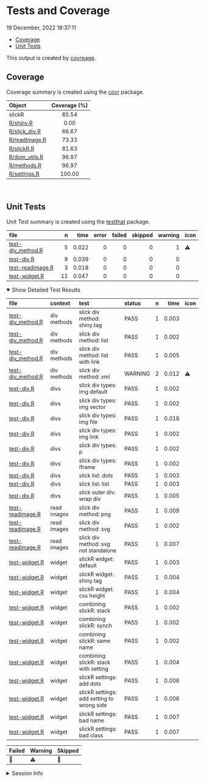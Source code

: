 Tests and Coverage
================
19 December, 2022 18:37:11

  - [Coverage](#coverage)
  - [Unit Tests](#unit-tests)

This output is created by
[covrpage](https://github.com/yonicd/covrpage).

## Coverage

Coverage summary is created using the
[covr](https://github.com/r-lib/covr) package.

| Object                             | Coverage (%) |
| :--------------------------------- | :----------: |
| slickR                             |    85.54     |
| [R/shiny.R](../R/shiny.R)          |     0.00     |
| [R/slick\_div.R](../R/slick_div.R) |    66.67     |
| [R/readImage.R](../R/readImage.R)  |    73.33     |
| [R/slickR.R](../R/slickR.R)        |    81.63     |
| [R/dom\_utils.R](../R/dom_utils.R) |    96.97     |
| [R/methods.R](../R/methods.R)      |    96.97     |
| [R/settings.R](../R/settings.R)    |    100.00    |

<br>

## Unit Tests

Unit Test summary is created using the
[testthat](https://github.com/r-lib/testthat) package.

| file                                             |  n |  time | error | failed | skipped | warning | icon |
| :----------------------------------------------- | -: | ----: | ----: | -----: | ------: | ------: | :--- |
| [test-div\_method.R](testthat/test-div_method.R) |  5 | 0.022 |     0 |      0 |       0 |       1 | ⚠️   |
| [test-div.R](testthat/test-div.R)                |  9 | 0.039 |     0 |      0 |       0 |       0 |      |
| [test-readimage.R](testthat/test-readimage.R)    |  3 | 0.018 |     0 |      0 |       0 |       0 |      |
| [test-widget.R](testthat/test-widget.R)          | 11 | 0.047 |     0 |      0 |       0 |       0 |      |

<details open>

<summary> Show Detailed Test Results </summary>

| file                                                     | context     | test                                       | status  | n |  time | icon |
| :------------------------------------------------------- | :---------- | :----------------------------------------- | :------ | -: | ----: | :--- |
| [test-div\_method.R](testthat/test-div_method.R#L8_L11)  | div methods | slick div method: shiny.tag                | PASS    | 1 | 0.003 |      |
| [test-div\_method.R](testthat/test-div_method.R#L15_L18) | div methods | slick div method: list                     | PASS    | 1 | 0.002 |      |
| [test-div\_method.R](testthat/test-div_method.R#L22_L29) | div methods | slick div method: list with link           | PASS    | 1 | 0.005 |      |
| [test-div\_method.R](testthat/test-div_method.R#L33_L39) | div methods | slick div method: xml                      | WARNING | 2 | 0.012 | ⚠️   |
| [test-div.R](testthat/test-div.R#L8_L11)                 | divs        | slick div types: img default               | PASS    | 1 | 0.002 |      |
| [test-div.R](testthat/test-div.R#L15_L18)                | divs        | slick div types: img vector                | PASS    | 1 | 0.002 |      |
| [test-div.R](testthat/test-div.R#L22_L25)                | divs        | slick div types: img file                  | PASS    | 1 | 0.018 |      |
| [test-div.R](testthat/test-div.R#L29_L36)                | divs        | slick div types: img link                  | PASS    | 1 | 0.002 |      |
| [test-div.R](testthat/test-div.R#L40_L43)                | divs        | slick div types: p                         | PASS    | 1 | 0.002 |      |
| [test-div.R](testthat/test-div.R#L47_L50)                | divs        | slick div types: iframe                    | PASS    | 1 | 0.002 |      |
| [test-div.R](testthat/test-div.R#L58_L71)                | divs        | slick list: dots                           | PASS    | 1 | 0.003 |      |
| [test-div.R](testthat/test-div.R#L75_L88)                | divs        | slick list: list                           | PASS    | 1 | 0.003 |      |
| [test-div.R](testthat/test-div.R#L94_L98)                | divs        | slick outer div: wrap div                  | PASS    | 1 | 0.005 |      |
| [test-readimage.R](testthat/test-readimage.R#L6_L9)      | read images | slick div method: png                      | PASS    | 1 | 0.009 |      |
| [test-readimage.R](testthat/test-readimage.R#L13_L16)    | read images | slick div method: svg                      | PASS    | 1 | 0.002 |      |
| [test-readimage.R](testthat/test-readimage.R#L21_L23)    | read images | slick div method: svg not standalone       | PASS    | 1 | 0.007 |      |
| [test-widget.R](testthat/test-widget.R#L22_L26)          | widget      | slickR widget: default                     | PASS    | 1 | 0.003 |      |
| [test-widget.R](testthat/test-widget.R#L30_L34)          | widget      | slickR widget: shiny.tag                   | PASS    | 1 | 0.004 |      |
| [test-widget.R](testthat/test-widget.R#L38_L42)          | widget      | slickR widget: css height                  | PASS    | 1 | 0.004 |      |
| [test-widget.R](testthat/test-widget.R#L50_L52)          | widget      | combining slickR: stack                    | PASS    | 1 | 0.002 |      |
| [test-widget.R](testthat/test-widget.R#L56_L58)          | widget      | combining slickR: synch                    | PASS    | 1 | 0.002 |      |
| [test-widget.R](testthat/test-widget.R#L62_L66)          | widget      | combining slickR: same name                | PASS    | 1 | 0.002 |      |
| [test-widget.R](testthat/test-widget.R#L70_L74)          | widget      | combining slickR: stack with setting       | PASS    | 1 | 0.004 |      |
| [test-widget.R](testthat/test-widget.R#L84)              | widget      | slickR settings: add dots                  | PASS    | 1 | 0.006 |      |
| [test-widget.R](testthat/test-widget.R#L88_L90)          | widget      | slickR settings: add setting to wrong side | PASS    | 1 | 0.006 |      |
| [test-widget.R](testthat/test-widget.R#L94_L97)          | widget      | slickR settings: bad name                  | PASS    | 1 | 0.007 |      |
| [test-widget.R](testthat/test-widget.R#L101_L104)        | widget      | slickR settings: bad class                 | PASS    | 1 | 0.007 |      |

| Failed | Warning | Skipped |
| :----- | :------ | :------ |
| 🛑      | ⚠️      | 🔶       |

</details>

<details>

<summary> Session Info </summary>

| Field    | Value                         |                                                                                                                                                                                                                                                                |
| :------- | :---------------------------- | :------------------------------------------------------------------------------------------------------------------------------------------------------------------------------------------------------------------------------------------------------------- |
| Version  | R version 4.2.2 (2022-10-31)  |                                                                                                                                                                                                                                                                |
| Platform | x86\_64-pc-linux-gnu (64-bit) | <a href="https://github.com/yonicd/slickR/commit/2fcbed41d1fc15c66e131eef0b0f0c4d7b5b4ad9/checks" target="_blank"><span title="Built on Github Actions">![](https://github.com/metrumresearchgroup/covrpage/blob/actions/inst/logo/gh.png?raw=true)</span></a> |
| Running  | Ubuntu 22.04.1 LTS            |                                                                                                                                                                                                                                                                |
| Language | C                             |                                                                                                                                                                                                                                                                |
| Timezone | UTC                           |                                                                                                                                                                                                                                                                |

| Package  | Version |
| :------- | :------ |
| testthat | 3.1.6   |
| covr     | 3.6.1   |
| covrpage | 0.1     |

</details>

<!--- Final Status : skipped/warning --->
